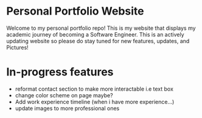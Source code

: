 # Personal Portfolio Website

Welcome to my personal portfolio repo! This is my website that displays my academic journey
of becoming a Software Engineer. This is an actively updating website so please do stay tuned for new
features, updates, and Pictures!

# In-progress features

* reformat contact section to make more interactable i.e text box
* change color scheme on page maybe?
* Add work experience timeline (when i have more experience...)
* update images to more professional ones
